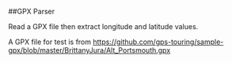 ##GPX Parser

Read a GPX file then extract longitude and latitude values.

A GPX file for test is from https://github.com/gps-touring/sample-gpx/blob/master/BrittanyJura/Alt_Portsmouth.gpx
